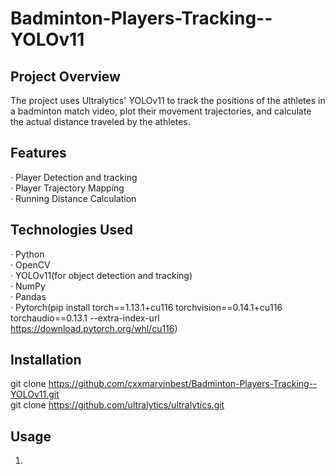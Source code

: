 # Badminton-Players-Tracking--YOLOv11
## Project Overview
The project uses Ultralytics' YOLOv11 to track the positions of the athletes in a badminton match video, plot their movement trajectories, and calculate the actual distance traveled by the athletes.
## Features
· Player Detection and tracking  
· Player Trajectory Mapping  
· Running Distance Calculation  
## Technologies Used
· Python  
· OpenCV  
· YOLOv11(for object detection and tracking)  
· NumPy  
· Pandas  
· Pytorch(pip install torch==1.13.1+cu116 torchvision==0.14.1+cu116 torchaudio==0.13.1 --extra-index-url https://download.pytorch.org/whl/cu116)
## Installation
git clone https://github.com/cxxmarvinbest/Badminton-Players-Tracking--YOLOv11.git  
git clone https://github.com/ultralytics/ultralytics.git
## Usage
1.
